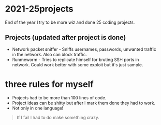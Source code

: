# 2021-25projects
End of the year I try to be more wiz and done 25 coding projects.

## Projects (updated after project is done)

* Network packet sniffer - Sniffs usernames, passwords, unwanted traffic in the network. Also can block traffic.
* Runmeworm - Tries to replicate himself for bruting SSH ports in network. Could work better with some exploit but it's just sample.


# three rules for myself

* Projects had to be more than 100 lines of code.
* Project ideas can be shitty but after I mark them done they had to work.
* Not only in one language!


> If I fail I had to do make something crazy.
